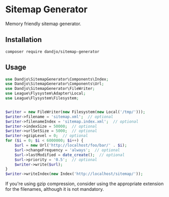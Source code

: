 # Sitemap Generator

Memory friendly sitemap generator.

## Installation

    composer require dandjo/sitemap-generator

## Usage

```php
use Dandjo\SitemapGenerator\Components\Index;
use Dandjo\SitemapGenerator\Components\Url;
use Dandjo\SitemapGenerator\FileWriter;
use League\Flysystem\Adapter\Local;
use League\Flysystem\Filesystem;


$writer = new FileWriter(new Filesystem(new Local('/tmp/')));
$writer->filename = 'sitemap.xml';  // optional
$writer->filenameIndex = 'sitemap.index.xml';  // optional
$writer->indexSize = 50000;  // optional
$writer->urlSetSize = 5000;  // optional
$writer->gzipLevel = 0;  // optional
for ($i = 0; $i < 6000000; $i++) {
    $url = new Url('http://localhost/foo/bar/' . $i);
    $url->changeFrequency = 'always';  // optional
    $url->lastModified = date_create();  // optional
    $url->priority = '0.5';  // optional
    $writer->write($url);
}
$writer->writeIndex(new Index('http://localhost/sitemap/'));
```

If you're using gzip compression, consider using the appropriate extension for
the filenames, although it is not mandatory.
